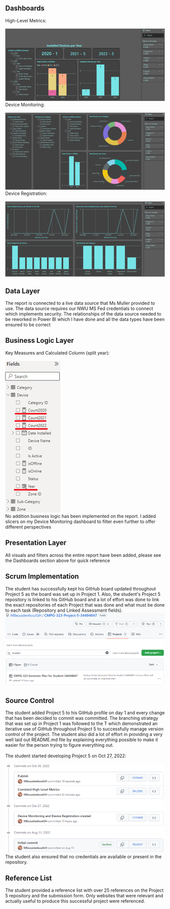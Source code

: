 <h2>Dashboards</h2>
<p>
	High-Level Metrics: <br />
	<br /><img src="img/High-Level Metrics.png" alt=""/><br />
	Device Monitoring: <br />
	<br /><img src="img/Device Monitoring.png" alt=""/><br />
	Device Registration: <br />
	<br /><img src="img/Device Registration.png" alt=""/>
</p>
<h2>Data Layer</h2>
<p>
	The report is connected to a live data source that Ms Muller provided to use. The data source requires our NWU MS Fed credentials to connect
	which implements security. The relationships of the data source needed to be reworked in Power BI which I have done and
	all the data types have been ensured to be correct
</p>
<h2>Business Logic Layer</h2>
<p>
	Key Measures and Calculated Column (split year): <br />
	<br /><img src="img/Business Logic Layer.png" alt=""/><br />
	No addition business logic has been implemented on the report. I added slicers on my Device Monitoring dashboard to filter even further
	to offer different perspectives
</p>
<h2>Presentation Layer</h2>
<p>
	All visuals and filters across the entire report have been added, please see the Dashboards section above for quick reference
</p>
<h2>Scrum Implementation</h2>
<p>
	The student has successfully kept his GitHub board updated throughout Project 5 as the board was set up in Project 1. Also, the student's Project 5 repository is 
	linked to his GitHub board and a lot of effort was done to link the exact repositories of each Project that was done and what must be done to each task (Repository 
	and Linked Assessment fields).
	<br /><img src="img/scrum1.png" alt=""/>
</p>
<h2>Source Control</h2>
<p>
	The student added Project 5 to his GitHub profile on day 1 and every change that has been decided to commit was committed. The branching strategy that was set up in 
	Project 1 was followed to the T which demonstrated an iterative use of GitHub throughout Project 5 to successfully manage version control of the project. The student 
	also did a lot of effort in providing a very well laid out README.md file by explaining everything possible to make it easier for the person trying to figure everything out.<br />
	<br />The student started developing Project 5 on Oct 27, 2022: <br />
	<br /><img src="img/control1.png" alt=""/><br />
	The student also ensured that no credentials are available or present in the repository.
</p>
<h2>Reference List</h2>
<p>
	The student provided a reference list with over 25 references on the Project 5 repository and the submission form. Only websites that were relevant and actually useful to 
	produce this successful project were referenced.
</p>
